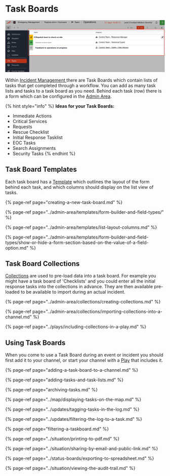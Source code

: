 # Task Boards

![](../../.gitbook/assets/task-boards.png)

Within [Incident Management ](../getting-started.md)there are Task Boards which contain lists of tasks that get completed through a workflow. You can add as many task lists and tasks to a task board as you need. Behind each task \(row\) there is a form which can be configured in the [Admin Area](../admin-area/).

{% hint style="info" %}
**Ideas for your Task Boards:**

* Immediate Actions
* Critical Services
* Requests
* Rescue Checklist
* Initial Response Tasklist
* EOC Tasks
* Search Assignments
* Security Tasks
{% endhint %}

## Task Board Templates

Each task board has a [Template](../admin-area/templates/) which outlines the layout of the form behind each task, and which columns should display on the list view of tasks.

{% page-ref page="creating-a-new-task-board.md" %}

{% page-ref page="../admin-area/templates/form-builder-and-field-types/" %}

{% page-ref page="../admin-area/templates/list-layout-columns.md" %}

{% page-ref page="../admin-area/templates/form-builder-and-field-types/show-or-hide-a-form-section-based-on-the-value-of-a-field-option.md" %}

## Task Board Collections

[Collections](https://support.d4h.org/incident-management-admin-area/collections) are used to pre-load data into a task board. For example you might have a task board of 'Checklists' and you could enter all the initial response tasks into the collections in advance. They are then available pre-loaded to be available to import during an actual incident.

{% page-ref page="../admin-area/collections/creating-collections.md" %}

{% page-ref page="../admin-area/collections/importing-collections-into-a-channel.md" %}

{% page-ref page="../plays/including-collections-in-a-play.md" %}

## Using Task Boards

When you come to use a Task Board during an event or incident you should first add it to your channel, or start your channel with a [Play](../plays/) that includes it.

{% page-ref page="adding-a-task-board-to-a-channel.md" %}

{% page-ref page="adding-tasks-and-task-lists.md" %}

{% page-ref page="archiving-tasks.md" %}

{% page-ref page="../map/displaying-tasks-on-the-map.md" %}

{% page-ref page="../updates/tagging-tasks-in-the-log.md" %}

{% page-ref page="../updates/filtering-the-log-to-a-task.md" %}

{% page-ref page="filtering-a-taskboard.md" %}

{% page-ref page="../situation/printing-to-pdf.md" %}

{% page-ref page="../situation/sharing-by-email-and-public-link.md" %}

{% page-ref page="../status-boards/exporting-to-spreadsheet.md" %}

{% page-ref page="../situation/viewing-the-audit-trail.md" %}

